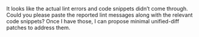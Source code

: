 It looks like the actual lint errors and code snippets didn’t come through. Could you please paste the reported lint messages along with the relevant code snippets? Once I have those, I can propose minimal unified-diff patches to address them.